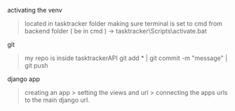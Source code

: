 
activating the venv 
  > located in tasktracker folder
  > making sure terminal is set to cmd
  > from backend folder ( be in cmd ) -> tasktracker\Scripts\activate.bat

git 
  > my repo is inside tasktrackerAPI 
  > git add * | git commit -m "message" | git push

django app
  > creating an app
    > setting the views and url
    > connecting the apps urls to the main django url.